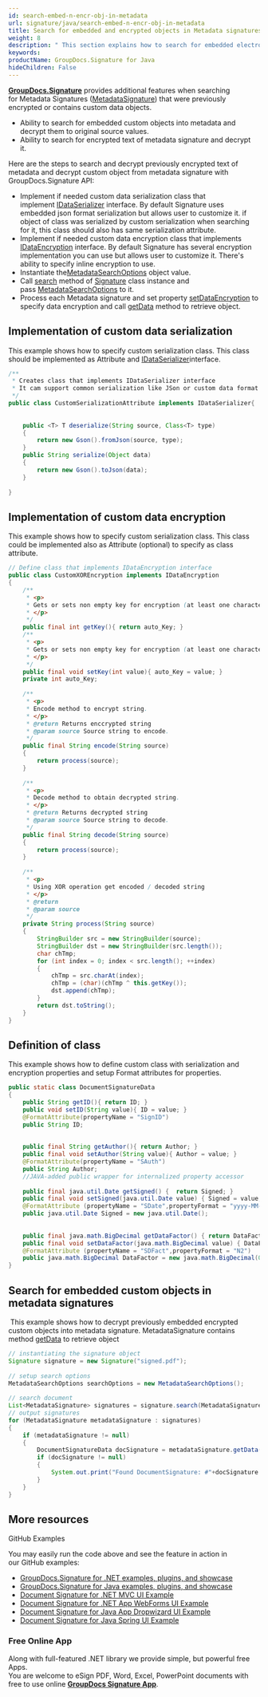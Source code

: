 ```yaml
---
id: search-embed-n-encr-obj-in-metadata
url: signature/java/search-embed-n-encr-obj-in-metadata
title: Search for embedded and encrypted objects in Metadata signatures
weight: 8
description: " This section explains how to search for embedded electronic signatures into the document metadata with GroupDocs.Signature API. Also this topic shows the way to customize data serialization, encryption and class definition with ability to embed it into the metadata electronic signature."
keywords: 
productName: GroupDocs.Signature for Java
hideChildren: False
---
```

[**GroupDocs.Signature**](https://products.groupdocs.com/signature/java) provides additional features when searching for Metadata Signatures ([MetadataSignature](https://apireference.groupdocs.com/signature/java/com.groupdocs.signature.domain.signatures.metadata/MetadataSignature)) that were previously encrypted or contains custom data objects. 

*   Ability to search for embedded custom objects into metadata and decrypt them to original source values.
*   Ability to search for encrypted text of metadata signature and decrypt it.  

Here are the steps to search and decrypt previously encrypted text of metadata and decrypt custom object from metadata signature with GroupDocs.Signature API:

*   Implement if needed custom data serialization class that implement [IDataSerializer](https://apireference.groupdocs.com/signature/java/com.groupdocs.signature.domain.extensions.serialization/IDataSerializer) interface. By default Signature uses embedded json format serialization but allows user to customize it. if object of class was serialized by custom serialization when searching for it, this class should also has same serialization attribute.      
*   Implement if needed custom data encryption class that implements [IDataEncryption](https://apireference.groupdocs.com/signature/java/com.groupdocs.signature.domain.extensions.encryption/IDataEncryption) interface. By default Signature has several encryption implementation you can use but allows user to customize it. There's ability to specify inline encryption to use.      
*   Instantiate the[MetadataSearchOptions](https://apireference.groupdocs.com/signature/java/com.groupdocs.signature.options.search/MetadataSearchOptions) object value.    
*   Call [search](https://apireference.groupdocs.com/signature/java/com.groupdocs.signature/Signature#search(java.lang.Class,%20com.groupdocs.signature.options.search.SearchOptions)) method of [Signature](https://apireference.groupdocs.com/signature/java/com.groupdocs.signature/Signature) class instance and pass [MetadataSearchOptions](https://apireference.groupdocs.com/signature/java/com.groupdocs.signature.options.search/MetadataSearchOptions) to it.    
*   Process each Metadata signature and set property [setDataEncryption](https://apireference.groupdocs.com/signature/java/com.groupdocs.signature.options.search/MetadataSearchOptions#setDataEncryption(com.groupdocs.signature.domain.extensions.encryption.IDataEncryption)) to specify data encryption and call [getData](https://apireference.groupdocs.com/signature/java/com.groupdocs.signature.domain.signatures.metadata/MetadataSignature#getData(java.lang.Class)) method to retrieve object. 
    

## Implementation of custom data serialization

This example shows how to specify custom serialization class. This class should be implemented as Attribute and [IDataSerializer](https://apireference.groupdocs.com/signature/java/com.groupdocs.signature.domain.extensions.serialization/IDataSerializer)interface.

```java
/** 
 * Creates class that implements IDataSerializer interface
 * It cam support common serialization like JSon or custom data format
 */
public class CustomSerializationAttribute implements IDataSerializer{
 
 
    public <T> T deserialize(String source, Class<T> type)
    {
        return new Gson().fromJson(source, type);
    }
    public String serialize(Object data)
    {
        return new Gson().toJson(data);
    }
 
}
```

## Implementation of custom data encryption

This example shows how to specify custom serialization class. This class could be implemented also as Attribute (optional) to specify as class attribute.

```java
// Define class that implements IDataEncryption interface
public class CustomXOREncryption implements IDataEncryption
{
    /**
     * <p>
     * Gets or sets non empty key for encryption (at least one character)
     * </p>
     */
    public final int getKey(){ return auto_Key; }
    /**
     * <p>
     * Gets or sets non empty key for encryption (at least one character)
     * </p>
     */
    public final void setKey(int value){ auto_Key = value; }
    private int auto_Key;
 
    /**
     * <p>
     * Encode method to encrypt string.
     * </p>
     * @return Returns enccrypted string
     * @param source Source string to encode.
     */
    public final String encode(String source)
    {
        return process(source);
    }
 
    /**
     * <p>
     * Decode method to obtain decrypted string.
     * </p>
     * @return Returns decrypted string
     * @param source Source string to decode.
     */
    public final String decode(String source)
    {
        return process(source);
    }
 
    /**
     * <p>
     * Using XOR operation get encoded / decoded string
     * </p>
     * @return
     * @param source
     */
    private String process(String source)
    {
        StringBuilder src = new StringBuilder(source);
        StringBuilder dst = new StringBuilder(src.length());
        char chTmp;
        for (int index = 0; index < src.length(); ++index)
        {
            chTmp = src.charAt(index);
            chTmp = (char)(chTmp ^ this.getKey());
            dst.append(chTmp);
        }
        return dst.toString();
    }
}
```

## Definition of class

This example shows how to define custom class with serialization and encryption properties and setup Format attributes for properties.

```java
public static class DocumentSignatureData
{
    public String getID(){ return ID; }
    public void setID(String value){ ID = value; }
    @FormatAttribute(propertyName = "SignID")
    public String ID;
 
 
    public final String getAuthor(){ return Author; }
    public final void setAuthor(String value){ Author = value; }
    @FormatAttribute(propertyName = "SAuth")
    public String Author;
    //JAVA-added public wrapper for internalized property accessor
 
    public final java.util.Date getSigned() {  return Signed; }
    public final void setSigned(java.util.Date value) { Signed = value; }
    @FormatAttribute (propertyName = "SDate",propertyFormat = "yyyy-MM-dd")
    public java.util.Date Signed = new java.util.Date();
 
 
    public final java.math.BigDecimal getDataFactor() { return DataFactor; }
    public final void setDataFactor(java.math.BigDecimal value) { DataFactor = value; }
    @FormatAttribute (propertyName = "SDFact",propertyFormat = "N2")
    public java.math.BigDecimal DataFactor = new java.math.BigDecimal(0.01);
}
```

  

## Search for embedded custom objects in metadata signatures

 This example shows how to decrypt previously embedded encrypted custom objects into metadata signature. MetadataSignature contains method [getData](https://apireference.groupdocs.com/signature/java/com.groupdocs.signature.domain.signatures.metadata/MetadataSignature#getData(java.lang.Class)) to retrieve object

```java
// instantiating the signature object
Signature signature = new Signature("signed.pdf");
 
// setup search options
MetadataSearchOptions searchOptions = new MetadataSearchOptions();
 
// search document
List<MetadataSignature> signatures = signature.search(MetadataSignature.class, searchOptions);
// output signatures
for (MetadataSignature metadataSignature : signatures)
{
    if (metadataSignature != null)
    {
        DocumentSignatureData docSignature = metadataSignature.getData(DocumentSignatureData.class);
        if (docSignature != null)
        {
            System.out.print("Found DocumentSignature: #"+docSignature.getID()+" by "+docSignature.getAuthor()+" from "+docSignature.getSigned()+" DataFactor = " +docSignature.getDataFactor());
        }
    }
}
```

## More resources

GitHub Examples  

You may easily run the code above and see the feature in action in our GitHub examples:

*   [GroupDocs.Signature for .NET examples, plugins, and showcase](https://github.com/groupdocs-signature/GroupDocs.Signature-for-.NET)    
*   [GroupDocs.Signature for Java examples, plugins, and showcase](https://github.com/groupdocs-signature/GroupDocs.Signature-for-Java)    
*   [Document Signature for .NET MVC UI Example](https://github.com/groupdocs-signature/GroupDocs.Signature-for-.NET-MVC)    
*   [Document Signature for .NET App WebForms UI Example](https://github.com/groupdocs-signature/GroupDocs.Signature-for-.NET-WebForms)    
*   [Document Signature for Java App Dropwizard UI Example](https://github.com/groupdocs-signature/GroupDocs.Signature-for-Java-Dropwizard)   
*   [Document Signature for Java Spring UI Example](https://github.com/groupdocs-signature/GroupDocs.Signature-for-Java-Spring)
    

### Free Online App  

Along with full-featured .NET library we provide simple, but powerful free Apps.  
You are welcome to eSign PDF, Word, Excel, PowerPoint documents with free to use online **[GroupDocs Signature App](https://products.groupdocs.app/signature)**.
